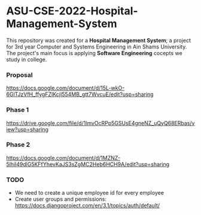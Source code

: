 # ASU-CSE-2022-Hospital-Management-System
This repository was created for a **Hospital Management System**; a project for 3rd year Computer and Systems Engineering in Ain Shams University.
The project's main focus is applying **Software Engineering** cocepts we study in college.
### Proposal
https://docs.google.com/document/d/15L-wkO-6GlTJzVfH_ffygFZIKcjI554MB_gtt7WvcuE/edit?usp=sharing
### Phase 1
https://drive.google.com/file/d/1lmvOcRPp5GSUsE4gneNZ_uQyQ68ERbas/view?usp=sharing
### Phase 2
https://docs.google.com/document/d/1MZNZ-5lhil49dlG5KFfYhevKaJS3sZgMC2Heb6HCH9A/edit?usp=sharing

### TODO
- We need to create a unique employee id for every employee
- Create user groups and permissions: https://docs.djangoproject.com/en/3.1/topics/auth/default/